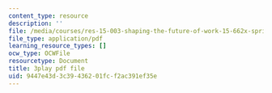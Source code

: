 ```yaml
---
content_type: resource
description: ''
file: /media/courses/res-15-003-shaping-the-future-of-work-15-662x-spring-2016/9447e43d3c39436201fcf2ac391ef35e_6gffCYK1_nk.pdf
file_type: application/pdf
learning_resource_types: []
ocw_type: OCWFile
resourcetype: Document
title: 3play pdf file
uid: 9447e43d-3c39-4362-01fc-f2ac391ef35e
---
```

